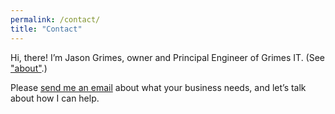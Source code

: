```yaml
---
permalink: /contact/
title: "Contact"
---
```


Hi, there! I’m Jason Grimes, owner and Principal Engineer of Grimes IT. (See ["about"](/about/).)

Please [send me an email](mailto:jason+estimate@grimesit.com) about what your business needs, and let’s talk about how I can help.
